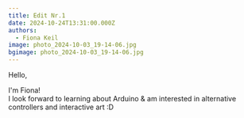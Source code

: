 ```yaml
---
title: Edit Nr.1
date: 2024-10-24T13:31:00.000Z
authors:
  - Fiona Keil
image: photo_2024-10-03_19-14-06.jpg
bgimage: photo_2024-10-03_19-14-06.jpg
---
```

Hello, 

I'm Fiona!\
I look forward to learning about Arduino & am interested in alternative controllers and interactive art :D
